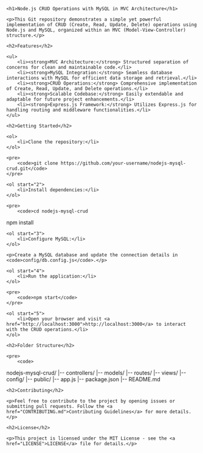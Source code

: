 <!DOCTYPE html>
<html lang="en">

<head>
    <meta charset="UTF-8">
    <meta name="viewport" content="width=device-width, initial-scale=1.0">
    <title>Node.js CRUD Operations with MySQL in MVC Architecture</title>
</head>

<body>

    <h1>Node.js CRUD Operations with MySQL in MVC Architecture</h1>

    <p>This Git repository demonstrates a simple yet powerful implementation of CRUD (Create, Read, Update, Delete) operations using Node.js and MySQL, organized within an MVC (Model-View-Controller) structure.</p>

    <h2>Features</h2>

    <ul>
        <li><strong>MVC Architecture:</strong> Structured separation of concerns for clean and maintainable code.</li>
        <li><strong>MySQL Integration:</strong> Seamless database interactions with MySQL for efficient data storage and retrieval.</li>
        <li><strong>CRUD Operations:</strong> Comprehensive implementation of Create, Read, Update, and Delete operations.</li>
        <li><strong>Scalable Codebase:</strong> Easily extendable and adaptable for future project enhancements.</li>
        <li><strong>Express.js Framework:</strong> Utilizes Express.js for handling routing and middleware functionalities.</li>
    </ul>

    <h2>Getting Started</h2>

    <ol>
        <li>Clone the repository:</li>
    </ol>

    <pre>
        <code>git clone https://github.com/your-username/nodejs-mysql-crud.git</code>
    </pre>

    <ol start="2">
        <li>Install dependencies:</li>
    </ol>

    <pre>
        <code>cd nodejs-mysql-crud
npm install</code>
    </pre>

    <ol start="3">
        <li>Configure MySQL:</li>
    </ol>

    <p>Create a MySQL database and update the connection details in <code>config/db.config.js</code>.</p>

    <ol start="4">
        <li>Run the application:</li>
    </ol>

    <pre>
        <code>npm start</code>
    </pre>

    <ol start="5">
        <li>Open your browser and visit <a href="http://localhost:3000">http://localhost:3000</a> to interact with the CRUD operations.</li>
    </ol>

    <h2>Folder Structure</h2>

    <pre>
        <code>
nodejs-mysql-crud/
|-- controllers/
|-- models/
|-- routes/
|-- views/
|-- config/
|-- public/
|-- app.js
|-- package.json
|-- README.md
        </code>
    </pre>

    <h2>Contributing</h2>

    <p>Feel free to contribute to the project by opening issues or submitting pull requests. Follow the <a href="CONTRIBUTING.md">Contributing Guidelines</a> for more details.</p>

    <h2>License</h2>

    <p>This project is licensed under the MIT License - see the <a href="LICENSE">LICENSE</a> file for details.</p>

</body>

</html>
